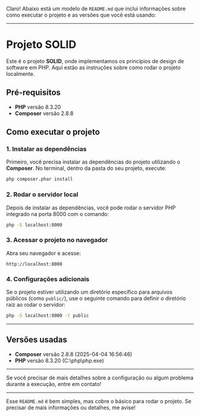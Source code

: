 Claro! Abaixo está um modelo de `README.md` que inclui informações sobre como executar o projeto e as versões que você está usando:

---

# Projeto SOLID

Este é o projeto **SOLID**, onde implementamos os princípios de design de software em PHP. Aqui estão as instruções sobre como rodar o projeto localmente.

## Pré-requisitos

- **PHP** versão 8.3.20
- **Composer** versão 2.8.8

## Como executar o projeto

### 1. Instalar as dependências

Primeiro, você precisa instalar as dependências do projeto utilizando o **Composer**. No terminal, dentro da pasta do seu projeto, execute:

```bash
php composer.phar install
```

### 2. Rodar o servidor local

Depois de instalar as dependências, você pode rodar o servidor PHP integrado na porta 8000 com o comando:

```bash
php -S localhost:8000
```

### 3. Acessar o projeto no navegador

Abra seu navegador e acesse:

```
http://localhost:8000
```

### 4. Configurações adicionais

Se o projeto estiver utilizando um diretório específico para arquivos públicos (como `public/`), use o seguinte comando para definir o diretório raiz ao rodar o servidor:

```bash
php -S localhost:8000 -t public
```

---

## Versões usadas

- **Composer** versão 2.8.8 (2025-04-04 16:56:46)
- **PHP** versão 8.3.20 (C:\php\php.exe)

---

Se você precisar de mais detalhes sobre a configuração ou algum problema durante a execução, entre em contato!

---

Esse `README.md` é bem simples, mas cobre o básico para rodar o projeto. Se precisar de mais informações ou detalhes, me avise!